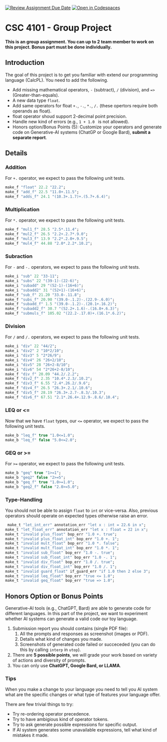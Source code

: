 [![Review Assignment Due Date](https://classroom.github.com/assets/deadline-readme-button-24ddc0f5d75046c5622901739e7c5dd533143b0c8e959d652212380cedb1ea36.svg)](https://classroom.github.com/a/_5I_PLqp)
[![Open in Codespaces](https://classroom.github.com/assets/launch-codespace-7f7980b617ed060a017424585567c406b6ee15c891e84e1186181d67ecf80aa0.svg)](https://classroom.github.com/open-in-codespaces?assignment_repo_id=12653587)
# CSC 4101 - Group Project

**This is an group assignment. You can up to 2 team member to work on this project. Bonus part must be done individually.**

## Introduction
The goal of this project is to get you familiar with extend our programming language (CalcPL). 
You need to add the following. 

- Add missing mathematical operators, `-` (subtract), `/` (division), and `=>` (Greater-than-equals).
- A new data type `float`.
- Add same operators for float `+.`, `-.`, `*.`, `/.` (these opertors require both operands as float). 
- float operator shoud support 2-decimal point precision. 
- Handle new kind of errors (e.g., `1 + 1.0 ` is not allowed). 
- Honors option/Bonus Points (5): Customize your operators and generate code on Generative-AI systems (ChatGP or Google Bard), **submit a separate report**. 

## Details

### Addition
For `+.` operator, we expect to pass the following unit tests.

```ocaml
make_f "float" 22.2 "22.2";
make_f "add_f" 22.5 "11.0+.11.5";
make_f "adds_f" 24.1 "(10.3+.1.7)+.(5.7+.6.4)";
```
### Multiplication 
For `*.` operator, we expect to pass the following unit tests.
```ocaml
make_f "mul1_f" 28.5 "2.5*.11.4";
make_f "mul2_f" 26.5 "2.2+.2.7*.9.0";
make_f "mul3_f" 13.9 "2.2*.2.0+.9.5";
make_f "mul4_f" 44.88 "2.0*.2.2*.10.2";
```

### Subraction 
For `-` and `-.` operators, we expect to pass the following unit tests.

```ocaml
make_i "sub" 22 "33-11";
make_i "subs" 22 "(39-1)-(22-6)";
make_i "subadd" 29 "(52-1)-(16+6)";
make_i "subadd2" 31 "(52+1)-(16+6)";
make_f "sub_f" 21.20 "33.0-.11.8";
make_f "subs_f" 20.90 "(39.0-.1.2)-.(22.9-.6.0)";
make_f "subadd_f" 1.5 "(39.0-.1.2)-.(20.1+.16.2)";
make_f "subadd2_f" 30.7 "(52.2+.1.6)-.(16.8+.6.3)";
make_f "submuls_f" 105.02 "(22.2-.17.0)+.(16.1*.6.2)";
```
### Division 
For `/` and `/.` operators, we expect to pass the following unit tests.

```ocaml
make_i "div" 22 "44/2";
make_i "div2" 2 "10*2/10";
make_i "div3" 5 "2*26/9";
make_i "div4" 26 "26+2/10";
make_i "div5" 28 "26+2-8/10";
make_i "div6" 54 "2*26+2-8/10";
make_f "div_f" 20.09 "44.2/.2.2";
make_f "div2_f" 2.35 "10.4*.2.3/.10.2";
make_f "div3_f" 6.55 "2.4*.26.2/.9.6";
make_f "div4_f" 26.5 "26.3+.2.1/.10.6";
make_f "div5_f" 28.19 "26.3+.2.7-.8.3/.10.3";
make_f "div6_f" 67.51 "2.1*.26.4+.12.9-.8.6/.10.4";
```
### LEQ or <=
Now that we have `float` types, our `<=` operator, we expect to pass the following unit tests.

```ocaml
make_b "leq_f" true "1.0<=1.0";
make_b "leq_f" false "5.0<=2.0";
```

### GEQ or >=
For `>=` operator, we expect to pass the following unit tests.

```ocaml
make_b "geq" true "1>=1";
make_b "geq2" false "2>=5";
make_b "geq_f" true "1.0>=1.0";
make_b "geq2_f" false "2.0>=5.0";
```

### Type-Handling
You should not be able to assign `float` to `int` or vice-versa. Also, previous operators should operate on expected types otherwise raise an error. 

```ocaml
 make_t "let_int_err" annotation_err "let x : int = 22.6 in x";
make_t "let_float_err" annotation_err "let x : float = 22 in x";
make_t "invalid plus_float" bop_err "1.0 +. true";
make_t "invalid plus_float_int" bop_err "1.0 +. 1";
make_t "invalid mult_float" bop_err "1.0 *. false";
make_t "invalid mult_float_int" bop_err "1.0 *. 1";
make_t "invalid sub_float" bop_err "1.0 -. true";
make_t "invalid sub_float_int" bop_err "1.0 -. 1";
make_t "invalid div_float" bop_err "1.0 /. true";
make_t "invalid div_float_int" bop_err "1.0 /. 1";
make_t "invalid guard_float" if_guard_err "if 1.0 then 2 else 3";
make_t "invalid leq_float" bop_err "true <= 1.0";
make_t "invalid geq_float" bop_err "true => 1.0";
```
## Honors Option or Bonus Points
Generative-AI tools (e.g., ChatGPT, Bard) are able to generate code for different languages. 
In this part of the project, we want to experiment whether AI systems can generate a valid code our toy language. 

1. Submission report you should contains (single PDF file): 
    1. All the prompts and responses as screenshot (images or PDF). 
    2. Details what kind of changes you made.
    3. Screenshots of generated code failed or succeceded (you can do this by calling `interp` in `utop`). 
2. There are **5 possible points**, we will grade your work based on variety of actions and diversity of prompts. 
3. You can only use **ChatGPT, Google Bard, or LLAMA**. 

### Tips
When you make a change to your language you need to tell you AI system what are the specific changes or what type of features your language offer. 

There are few trivial things to try:
- Try re-ordering operator precedence.
- Try to have ambigious kind of operator tokens. 
- Try to ask generate possible expressions for specific output. 
- If AI system generates some unavailable expressions, tell what kind of mistakes it made. 

